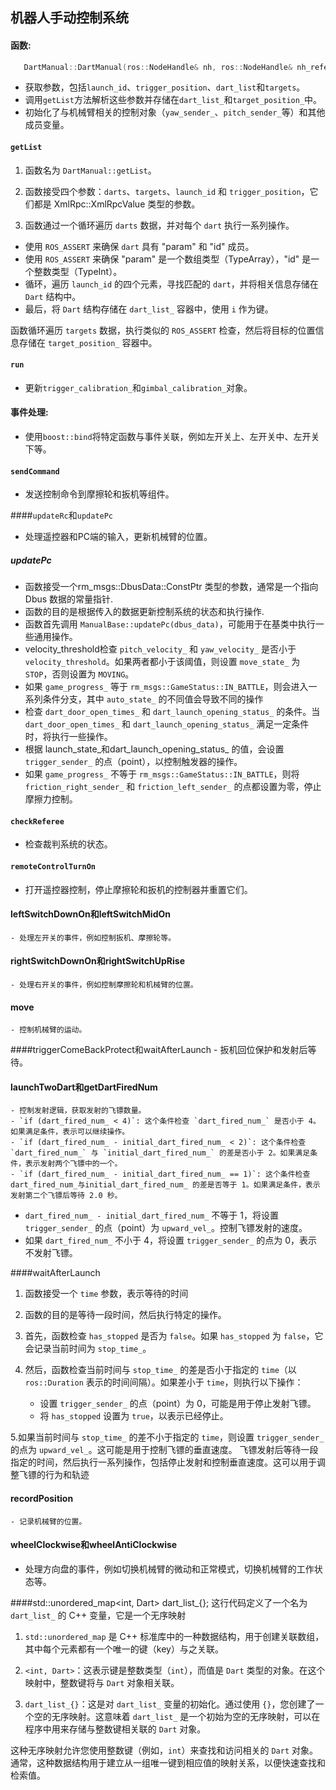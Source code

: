 ## 机器人手动控制系统

#### **函数:**
```cpp
   DartManual::DartManual(ros::NodeHandle& nh, ros::NodeHandle& nh_referee) : ManualBase(nh, nh_referee)
```
   - 获取参数，包括`launch_id`、`trigger_position`、`dart_list`和`targets`。
   - 调用`getList`方法解析这些参数并存储在`dart_list_`和`target_position_`中。
   - 初始化了与机械臂相关的控制对象（`yaw_sender_`、`pitch_sender_`等）和其他成员变量。

#### `getList`
   1. 函数名为 `DartManual::getList`。

   2. 函数接受四个参数：`darts`、`targets`、`launch_id` 和 `trigger_position`，它们都是 XmlRpc::XmlRpcValue 类型的参数。

   3. 函数通过一个循环遍历 `darts` 数据，并对每个 `dart` 执行一系列操作。

   - 使用 `ROS_ASSERT` 来确保 `dart` 具有 "param" 和 "id" 成员。
   - 使用 `ROS_ASSERT` 来确保 "param" 是一个数组类型（TypeArray），"id" 是一个整数类型（TypeInt）。
   - 循环，遍历 `launch_id` 的四个元素，寻找匹配的 `dart`，并将相关信息存储在 `Dart` 结构中。
   - 最后，将 `Dart` 结构存储在 `dart_list_` 容器中，使用 `i` 作为键。

   函数循环遍历 `targets` 数据，执行类似的 `ROS_ASSERT` 检查，然后将目标的位置信息存储在 `target_position_` 容器中。

#### `run`
   - 更新`trigger_calibration_`和`gimbal_calibration_`对象。

#### 事件处理:
   - 使用`boost::bind`将特定函数与事件关联，例如左开关上、左开关中、左开关下等。

#### `sendCommand`
   - 发送控制命令到摩擦轮和扳机等组件。

####`updateRc`和`updatePc`
   - 处理遥控器和PC端的输入，更新机械臂的位置。
   
##### updatePc

   - 函数接受一个rm_msgs::DbusData::ConstPtr 类型的参数，通常是一个指向 Dbus 数据的常量指针.
   - 函数的目的是根据传入的数据更新控制系统的状态和执行操作.
   - 函数首先调用 `ManualBase::updatePc(dbus_data)`，可能用于在基类中执行一些通用操作。
   - velocity_threshold检查 `pitch_velocity_` 和 `yaw_velocity_` 是否小于 `velocity_threshold`。如果两者都小于该阈值，则设置 `move_state_` 为 `STOP`，否则设置为 `MOVING`。
   -  如果 `game_progress_` 等于 `rm_msgs::GameStatus::IN_BATTLE`，则会进入一系列条件分支，其中 `auto_state_` 的不同值会导致不同的操作
   - 检查 `dart_door_open_times_` 和 `dart_launch_opening_status_` 的条件。当 `dart_door_open_times_` 和 `dart_launch_opening_status_` 满足一定条件时，将执行一些操作。
   - 根据 launch_state_和dart_launch_opening_status_ 的值，会设置 `trigger_sender_` 的点（point），以控制触发器的操作。
   - 如果 `game_progress_` 不等于 `rm_msgs::GameStatus::IN_BATTLE`，则将 `friction_right_sender_` 和 `friction_left_sender_` 的点都设置为零，停止摩擦力控制。

#### `checkReferee`
   - 检查裁判系统的状态。

#### `remoteControlTurnOn`
   - 打开遥控器控制，停止摩擦轮和扳机的控制器并重置它们。

#### leftSwitchDownOn和leftSwitchMidOn
    - 处理左开关的事件，例如控制扳机、摩擦轮等。

#### rightSwitchDownOn和rightSwitchUpRise
    - 处理右开关的事件，例如控制摩擦轮和机械臂的位置。

#### move
    - 控制机械臂的运动。

####triggerComeBackProtect和waitAfterLaunch
    - 扳机回位保护和发射后等待。

#### launchTwoDart和getDartFiredNum
    - 控制发射逻辑，获取发射的飞镖数量。
    - `if (dart_fired_num_ < 4)`: 这个条件检查 `dart_fired_num_` 是否小于 4。如果满足条件，表示可以继续操作。
    - `if (dart_fired_num_ - initial_dart_fired_num_ < 2)`: 这个条件检查 `dart_fired_num_` 与 `initial_dart_fired_num_` 的差是否小于 2。如果满足条件，表示发射两个飞镖中的一个。
    - `if (dart_fired_num_ - initial_dart_fired_num_ == 1)`: 这个条件检查 dart_fired_num_与initial_dart_fired_num_ 的差是否等于 1。如果满足条件，表示发射第二个飞镖后等待 2.0 秒。
   - `dart_fired_num_ - initial_dart_fired_num_` 不等于 1，将设置 `trigger_sender_` 的点（point）为 `upward_vel_`。控制飞镖发射的速度。
   - 如果 `dart_fired_num_` 不小于 4，将设置 `trigger_sender_` 的点为 0，表示不发射飞镖。

####waitAfterLaunch

1. 函数接受一个 `time` 参数，表示等待的时间

2. 函数的目的是等待一段时间，然后执行特定的操作。

3. 首先，函数检查 `has_stopped` 是否为 `false`。如果 `has_stopped` 为 `false`，它会记录当前时间为 `stop_time_`。

4. 然后，函数检查当前时间与 `stop_time_` 的差是否小于指定的 `time`（以 `ros::Duration` 表示的时间间隔）。如果差小于 `time`，则执行以下操作：
   - 设置 `trigger_sender_` 的点（point）为 0，可能是用于停止发射飞镖。
   - 将 `has_stopped` 设置为 `true`，以表示已经停止。

 5.如果当前时间与 `stop_time_` 的差不小于指定的 `time`，则设置 `trigger_sender_` 的点为 `upward_vel_`。这可能是用于控制飞镖的垂直速度。
  飞镖发射后等待一段指定的时间，然后执行一系列操作，包括停止发射和控制垂直速度。这可以用于调整飞镖的行为和轨迹


#### recordPosition
    - 记录机械臂的位置。

#### wheelClockwise和wheelAntiClockwise
  - 处理方向盘的事件，例如切换机械臂的微动和正常模式，切换机械臂的工作状态等。



####std::unordered_map<int, Dart> dart_list_{};
这行代码定义了一个名为 `dart_list_` 的 C++ 变量，它是一个无序映射

1. `std::unordered_map` 是 C++ 标准库中的一种数据结构，用于创建关联数组，其中每个元素都有一个唯一的键（key）与之关联。

2. `<int, Dart>`：这表示键是整数类型（`int`），而值是 `Dart` 类型的对象。在这个映射中，整数键将与 `Dart` 对象相关联。

3. `dart_list_{}`：这是对 `dart_list_` 变量的初始化。通过使用 `{}`，您创建了一个空的无序映射。这意味着 `dart_list_` 是一个初始为空的无序映射，可以在程序中用来存储与整数键相关联的 `Dart` 对象。

这种无序映射允许您使用整数键（例如，`int`）来查找和访问相关的 `Dart` 对象。通常，这种数据结构用于建立从一组唯一键到相应值的映射关系，以便快速查找和检索值。